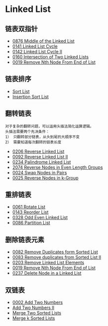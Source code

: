 # Linked List

## 链表双指针

- [0876 Middle of the Linked List](https://leetcode.com/problems/middle-of-the-linked-list/)
- [0141 Linked List Cycle](https://leetcode.com/problems/linked-list-cycle/description/)
- [0142 Linked List Cycle II](https://leetcode.com/problems/linked-list-cycle-ii/description/)
- [0160 Intersection of Two Linked Lists](https://leetcode.com/problems/intersection-of-two-linked-lists/description/)
- [0019 Remove Nth Node From End of List](https://leetcode.com/problems/remove-nth-node-from-end-of-list/description/)

## 链表排序

- [Sort List](https://leetcode.com/problems/sort-list/description/)
- [Insertion Sort List](https://leetcode.com/problems/insertion-sort-list/description/)

## 翻转链表

    对于复杂的翻转问题，可以运用头插法简化运算逻辑。
    头插法需要两个先决条件：
    1） 只翻转部分链表，从头到尾的大顺序不变
    2） 需要知道每次翻转的链表长度

- [0206 Reverse Linked List](https://leetcode.com/problems/reverse-linked-list/description/)
- [0092 Reverse Linked List II](https://leetcode.com/problems/reverse-linked-list-ii/description/)
- [0234 Palindrome Linked List](https://leetcode.com/problems/palindrome-linked-list/description/)
- [2074 Reverse Nodes in Even Length Groups](https://leetcode.com/problems/reverse-nodes-in-even-length-groups/description/)
- [0024 Swap Nodes in Pairs](https://leetcode.com/problems/swap-nodes-in-pairs/description/)
- [0025 Reverse Nodes in k-Group](https://leetcode.com/problems/reverse-nodes-in-k-group/description/)

## 重排链表

- [0061 Rotate List](https://leetcode.com/problems/rotate-list/description/)
- [0143 Reorder List](https://leetcode.com/problems/reorder-list/description/)
- [0328 Odd Even Linked List](https://leetcode.com/problems/odd-even-linked-list/description/)
- [0086 Partition List](https://leetcode.com/problems/partition-list/description/)

## 删除链表元素

- [0082 Remove Duplicates form Sorted List](https://leetcode.com/problems/remove-duplicates-from-sorted-list/description/)
- [0083 Remove duplicates from Sorted List II](https://leetcode.com/problems/remove-duplicates-from-sorted-list-ii/description/)
- [0203 Remove Linked List Elements](https://leetcode.com/problems/remove-linked-list-elements/description/)
- [0019 Remove Nth Node From End of List](https://leetcode.com/problems/remove-nth-node-from-end-of-list/description/)
- [0237 Delete Node in a Linked List](https://leetcode.com/problems/delete-node-in-a-linked-list/description/)

## 双链表

- [0002 Add Two Numbers](https://leetcode.com/problems/add-two-numbers/description/)
- [Add Two Numbers II](https://leetcode.com/problems/add-two-numbers-ii/description/)
- [Merge Two Sorted Lists](https://leetcode.com/problems/merge-two-sorted-lists/description/)
- [Merge k Sorted Lists](https://leetcode.com/problems/merge-k-sorted-lists/description/)

